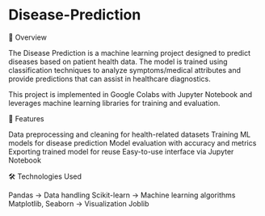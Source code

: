# Disease-Prediction

📌 Overview

The Disease Prediction is a machine learning project designed to predict diseases based on patient health data. The model is trained using classification techniques to analyze symptoms/medical attributes and provide predictions that can assist in healthcare diagnostics.

This project is implemented in Google Colabs with Jupyter Notebook and leverages machine learning libraries for training and evaluation.

🚀 Features

Data preprocessing and cleaning for health-related datasets Training ML models for disease prediction Model evaluation with accuracy and metrics Exporting trained model for reuse Easy-to-use interface via Jupyter Notebook

🛠️ Technologies Used

Pandas → Data handling Scikit-learn → Machine learning algorithms Matplotlib, Seaborn → Visualization Joblib 
